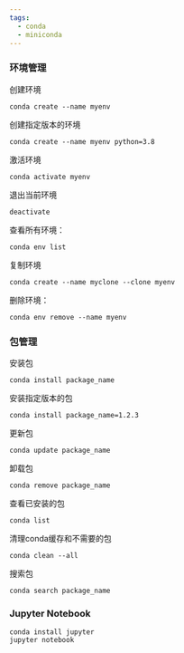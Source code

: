 ```yaml
---
tags:
  - conda
  - miniconda
---
```

### 环境管理

创建环境
```shell
conda create --name myenv
```


创建指定版本的环境
```shell
conda create --name myenv python=3.8
```


激活环境
```shell
conda activate myenv
```


退出当前环境
```shell
deactivate
```


查看所有环境：
```shell
conda env list
```


复制环境
```shell
conda create --name myclone --clone myenv
```


删除环境：
```shell
conda env remove --name myenv
```

### 包管理

安装包
```shell
conda install package_name
```


安装指定版本的包
```shell
conda install package_name=1.2.3
```


更新包
```shell
conda update package_name
```


卸载包
```shell
conda remove package_name
```


查看已安装的包
```shell
conda list
```


清理conda缓存和不需要的包
```shell
conda clean --all
```


搜索包
```shell
conda search package_name
```

### Jupyter Notebook

```shell
conda install jupyter
jupyter notebook
```